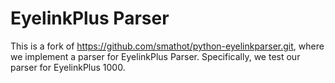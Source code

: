 # EyelinkPlus Parser
This is a fork of https://github.com/smathot/python-eyelinkparser.git, where we implement a parser for EyelinkPlus Parser. Specifically, we test our parser for EyelinkPlus 1000. 

